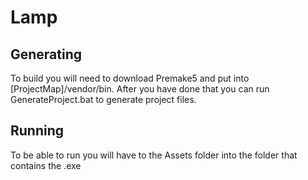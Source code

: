 # Lamp

## Generating
To build you will need to download Premake5 and put into [ProjectMap]/vendor/bin.
After you have done that you can run GenerateProject.bat to generate project files.

## Running
To be able to run you will have to the Assets folder into the folder that contains the .exe
